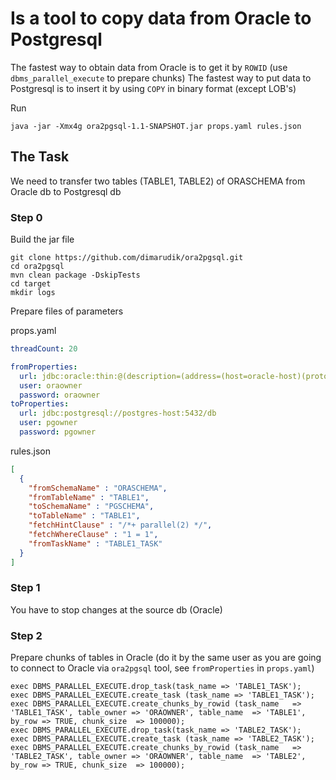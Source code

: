 
# Is a tool to copy data from Oracle to Postgresql

The fastest way to obtain data from Oracle is to get it by `ROWID` (use `dbms_parallel_execute` to prepare chunks)
The fastest way to put data to Postgresql is to insert it by using `COPY` in binary format (except LOB's)

Run
```
java -jar -Xmx4g ora2pgsql-1.1-SNAPSHOT.jar props.yaml rules.json 
```
## The Task
We need to transfer two tables (TABLE1, TABLE2) of ORASCHEMA from Oracle db to Postgresql db

### Step 0
Build the jar file
```shell
git clone https://github.com/dimarudik/ora2pgsql.git
cd ora2pgsql
mvn clean package -DskipTests
cd target
mkdir logs
```
Prepare files of parameters

props.yaml
```yaml
threadCount: 20

fromProperties:
  url: jdbc:oracle:thin:@(description=(address=(host=oracle-host)(protocol=tcp)(port=1521))(connect_data=(service_name=ORA)))
  user: oraowner
  password: oraowner
toProperties:
  url: jdbc:postgresql://postgres-host:5432/db
  user: pgowner
  password: pgowner
```
rules.json
```json
[
  { 
    "fromSchemaName" : "ORASCHEMA", 
    "fromTableName" : "TABLE1", 
    "toSchemaName" : "PGSCHEMA", 
    "toTableName" : "TABLE1", 
    "fetchHintClause" : "/*+ parallel(2) */", 
    "fetchWhereClause" : "1 = 1", 
    "fromTaskName" : "TABLE1_TASK"
  }
]
```

### Step 1
You have to stop changes at the source db (Oracle) 

### Step 2
Prepare chunks of tables in Oracle (do it by the same user as you are going to connect to Oracle via `ora2pgsql` tool, see `fromProperties` in `props.yaml`)
```
exec DBMS_PARALLEL_EXECUTE.drop_task(task_name => 'TABLE1_TASK');
exec DBMS_PARALLEL_EXECUTE.create_task (task_name => 'TABLE1_TASK');
exec DBMS_PARALLEL_EXECUTE.create_chunks_by_rowid (task_name   => 'TABLE1_TASK', table_owner => 'ORAOWNER', table_name  => 'TABLE1', by_row => TRUE, chunk_size  => 100000);
exec DBMS_PARALLEL_EXECUTE.drop_task(task_name => 'TABLE2_TASK');
exec DBMS_PARALLEL_EXECUTE.create_task (task_name => 'TABLE2_TASK');
exec DBMS_PARALLEL_EXECUTE.create_chunks_by_rowid (task_name   => 'TABLE2_TASK', table_owner => 'ORAOWNER', table_name  => 'TABLE2', by_row => TRUE, chunk_size  => 100000);
```
